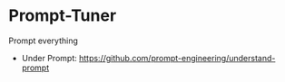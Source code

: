 # Prompt-Tuner
Prompt everything

- Under Prompt: https://github.com/prompt-engineering/understand-prompt
